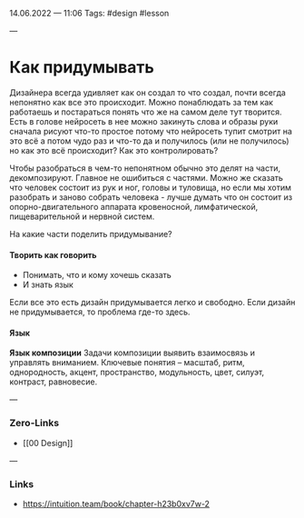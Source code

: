 14.06.2022 — 11:06
Tags: #design #lesson 

—
# Как придумывать
Дизайнера всегда удивляет как он создал то что создал, почти всегда непонятно как все это происходит. Можно понаблюдать за тем как работаешь и постараться понять что же на самом деле тут творится. Есть в голове нейросеть в нее можно закинуть слова и образы руки сначала рисуют что-то простое потому что нейросеть тупит смотрит на это всё а потом чудо раз и что-то да и получилось (или не получилось) но как это всё происходит? Как это контролировать?

Чтобы разобраться в чем-то непонятном обычно это делят на части, декомпозируют. Главное не ошибиться с частями. Можно же сказать что человек состоит из рук и ног, головы и туловища, но если мы хотим разобрать и заново собрать человека - лучше думать что он состоит из опорно-двигательного аппарата кровеносной, лимфатической, пищеварительной и нервной систем.

На какие части поделить придумывание?

#### Творить как говорить
- Понимать, что и кому хочешь сказать
- И знать язык

Если все это есть дизайн придумывается легко и свободно. Если дизайн не придумывается, то проблема где-то здесь.

#### Язык
**Язык композиции**
Задачи композиции выявить взаимосвязь и управлять вниманием. Ключевые понятия – масштаб, ритм, однородность, акцент, пространство, модульность, цвет, силуэт, контраст, равновесие. 



—
### Zero-Links
- [[00 Design]]

—
### Links
- https://intuition.team/book/chapter-h23b0xv7w-2